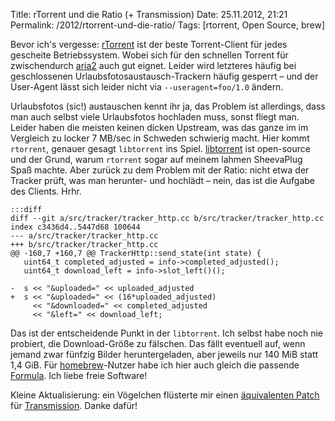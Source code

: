 Title: rTorrent und die Ratio (+ Transmission)
Date: 25.11.2012, 21:21
Permalink: /2012/rtorrent-und-die-ratio/
Tags: [rtorrent, Open Source, brew]

Bevor ich's vergesse: [rTorrent][1] ist der beste Torrent-Client  für jedes
gescheite Betriebssystem. Wobei sich für den schnellen Torrent für zwischendurch
[aria2][2] auch gut eignet. Leider wird letzteres häufig bei geschlossenen
Urlaubsfotosaustausch-Trackern häufig gesperrt – und der User-Agent lässt sich
leider nicht via `--useragent=foo/1.0` ändern.

Urlaubsfotos (sic!) austauschen kennt ihr ja, das Problem ist allerdings, dass
man auch selbst viele Urlaubsfotos hochladen muss, sonst fliegt man. Leider
haben die meisten keinen dicken Upstream, was das ganze im im Vergleich zu
locker 7 MB/sec in Schweden schwierig macht. Hier kommt `rtorrent`, genauer
gesagt `libtorrent` ins Spiel. [libtorrent][3] ist open-source und der Grund,
warum `rtorrent` sogar auf meinem lahmen SheevaPlug Spaß machte. Aber zurück zu
dem Problem mit der Ratio: nicht etwa der Tracker prüft, was man herunter- und
hochlädt – nein, das ist die Aufgabe des Clients. Hrhr.

    :::diff
    diff --git a/src/tracker/tracker_http.cc b/src/tracker/tracker_http.cc
    index c3436d4..5447d68 100644
    --- a/src/tracker/tracker_http.cc
    +++ b/src/tracker/tracker_http.cc
    @@ -160,7 +160,7 @@ TrackerHttp::send_state(int state) {
       uint64_t completed_adjusted = info->completed_adjusted();
       uint64_t download_left = info->slot_left()();

    -  s << "&uploaded=" << uploaded_adjusted
    +  s << "&uploaded=" << (16*uploaded_adjusted)
         << "&downloaded=" << completed_adjusted
         << "&left=" << download_left;

Das ist der entscheidende Punkt in der `libtorrent`. Ich selbst habe noch nie
probiert, die Download-Größe zu fälschen. Das fällt eventuell auf, wenn jemand
zwar fünfzig Bilder heruntergeladen, aber jeweils nur 140 MiB statt 1,4 GiB. Für
[homebrew][4]-Nutzer habe ich hier auch gleich die passende [Formula][5]. Ich
liebe freie Software!

Kleine Aktualisierung: ein Vögelchen flüsterte mir einen [äquivalenten Patch][6]
für [Transmission][7]. Danke dafür!

[1]: http://libtorrent.rakshasa.no/
[2]: http://aria2.sourceforge.net/
[3]: http://www.rasterbar.com/products/libtorrent/
[4]: http://mxcl.github.com/homebrew/
[5]: https://gist.github.com/4014160
[6]: https://gist.github.com/4145152
[7]: http://www.transmissionbt.com/